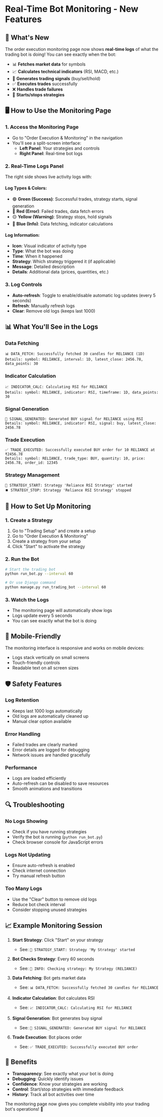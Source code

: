 # Real-Time Bot Monitoring - New Features

## 🎯 What's New

The order execution monitoring page now shows **real-time logs** of what the trading bot is doing! You can see exactly when the bot:

- 📊 **Fetches market data** for symbols
- 📈 **Calculates technical indicators** (RSI, MACD, etc.)
- 🎯 **Generates trading signals** (buy/sell/hold)
- ✅ **Executes trades** successfully
- ❌ **Handles trade failures**
- 🚀 **Starts/stops strategies**

## 🖥️ How to Use the Monitoring Page

### 1. **Access the Monitoring Page**
- Go to "Order Execution & Monitoring" in the navigation
- You'll see a split-screen interface:
  - **Left Panel**: Your strategies and controls
  - **Right Panel**: Real-time bot logs

### 2. **Real-Time Logs Panel**
The right side shows live activity logs with:

#### **Log Types & Colors:**
- 🟢 **Green (Success)**: Successful trades, strategy starts, signal generation
- 🔴 **Red (Error)**: Failed trades, data fetch errors
- 🟡 **Yellow (Warning)**: Strategy stops, hold signals
- 🔵 **Blue (Info)**: Data fetching, indicator calculations

#### **Log Information:**
- **Icon**: Visual indicator of activity type
- **Type**: What the bot was doing
- **Time**: When it happened
- **Strategy**: Which strategy triggered it (if applicable)
- **Message**: Detailed description
- **Details**: Additional data (prices, quantities, etc.)

### 3. **Log Controls**
- **Auto-refresh**: Toggle to enable/disable automatic log updates (every 5 seconds)
- **Refresh**: Manually refresh logs
- **Clear**: Remove old logs (keeps last 1000)

## 📊 What You'll See in the Logs

### **Data Fetching**
```
📊 DATA_FETCH: Successfully fetched 30 candles for RELIANCE (1D)
Details: symbol: RELIANCE, interval: 1D, latest_close: 2456.78, data_points: 30
```

### **Indicator Calculation**
```
📈 INDICATOR_CALC: Calculating RSI for RELIANCE
Details: symbol: RELIANCE, indicator: RSI, timeframe: 1D, data_points: 30
```

### **Signal Generation**
```
🎯 SIGNAL_GENERATED: Generated BUY signal for RELIANCE using RSI
Details: symbol: RELIANCE, indicator: RSI, signal: buy, latest_close: 2456.78
```

### **Trade Execution**
```
✅ TRADE_EXECUTED: Successfully executed BUY order for 10 RELIANCE at ₹2456.78
Details: symbol: RELIANCE, trade_type: BUY, quantity: 10, price: 2456.78, order_id: 12345
```

### **Strategy Management**
```
🚀 STRATEGY_START: Strategy 'Reliance RSI Strategy' started
⏹️ STRATEGY_STOP: Strategy 'Reliance RSI Strategy' stopped
```

## 🔧 How to Set Up Monitoring

### 1. **Create a Strategy**
1. Go to "Trading Setup" and create a setup
2. Go to "Order Execution & Monitoring"
3. Create a strategy from your setup
4. Click "Start" to activate the strategy

### 2. **Run the Bot**
```bash
# Start the trading bot
python run_bot.py --interval 60

# Or use Django command
python manage.py run_trading_bot --interval 60
```

### 3. **Watch the Logs**
- The monitoring page will automatically show logs
- Logs update every 5 seconds
- You can see exactly what the bot is doing

## 📱 Mobile-Friendly
The monitoring interface is responsive and works on mobile devices:
- Logs stack vertically on small screens
- Touch-friendly controls
- Readable text on all screen sizes

## 🛡️ Safety Features

### **Log Retention**
- Keeps last 1000 logs automatically
- Old logs are automatically cleaned up
- Manual clear option available

### **Error Handling**
- Failed trades are clearly marked
- Error details are logged for debugging
- Network issues are handled gracefully

### **Performance**
- Logs are loaded efficiently
- Auto-refresh can be disabled to save resources
- Smooth animations and transitions

## 🔍 Troubleshooting

### **No Logs Showing**
- Check if you have running strategies
- Verify the bot is running (`python run_bot.py`)
- Check browser console for JavaScript errors

### **Logs Not Updating**
- Ensure auto-refresh is enabled
- Check internet connection
- Try manual refresh button

### **Too Many Logs**
- Use the "Clear" button to remove old logs
- Reduce bot check interval
- Consider stopping unused strategies

## 📈 Example Monitoring Session

1. **Start Strategy**: Click "Start" on your strategy
   - See: `🚀 STRATEGY_START: Strategy 'My Strategy' started`

2. **Bot Checks Strategy**: Every 60 seconds
   - See: `🔄 INFO: Checking strategy: My Strategy (RELIANCE)`

3. **Data Fetching**: Bot gets market data
   - See: `📊 DATA_FETCH: Successfully fetched 30 candles for RELIANCE`

4. **Indicator Calculation**: Bot calculates RSI
   - See: `📈 INDICATOR_CALC: Calculating RSI for RELIANCE`

5. **Signal Generation**: Bot generates buy signal
   - See: `🎯 SIGNAL_GENERATED: Generated BUY signal for RELIANCE`

6. **Trade Execution**: Bot places order
   - See: `✅ TRADE_EXECUTED: Successfully executed BUY order`

## 🎉 Benefits

- **Transparency**: See exactly what your bot is doing
- **Debugging**: Quickly identify issues
- **Confidence**: Know your strategies are working
- **Control**: Start/stop strategies with immediate feedback
- **History**: Track all bot activities over time

The monitoring page now gives you complete visibility into your trading bot's operations! 🚀 